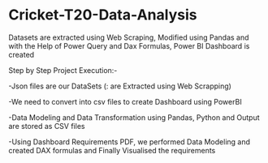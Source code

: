 # Cricket-T20-Data-Analysis
Datasets are extracted using Web Scraping, Modified using Pandas and with the Help of Power Query and Dax Formulas, Power BI Dashboard is created

Step by Step Project Execution:-

-Json files are our DataSets (: are Extracted using Web Scrapping)


-We need to convert into csv files to create Dashboard using PowerBI


-Data Modeling and Data Transformation using  Pandas, Python and Output are stored as CSV files


-Using Dashboard Requirements PDF, we performed Data Modeling and created DAX formulas and Finally Visualised the requirements  


